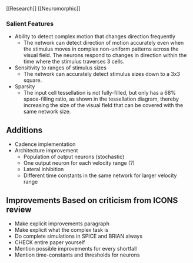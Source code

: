 [[Research]] [[Neuromorphic]] 
### Salient Features
- Ability to detect complex motion that changes direction frequently
	- The network can detect direction of motion accurately even when the stimulus moves in complex non-uniform patterns across the visual field. The neurons respond to changes in direction within the time where the stimulus traverses 3 cells.
- Sensitivity to ranges of stimulus sizes
	- The network can accurately detect stimulus sizes down to a 3x3 square.
- Sparsity
	- The input cell tessellation is not fully-filled, but only has a 68% space-filling ratio, as shown in the tessellation diagram, thereby increasing the size of the visual field that can be covered with the same network size.

## Additions
- Cadence implementation
- Architecture improvement
	- Population of output neurons (stochastic)
	- One output neuron for each velocity range (?)
	- Lateral inhibition 
	- Different time constants in the same network for larger velocity range

## Improvements Based on criticism from ICONS review
- Make explicit improvements paragraph
- Make explicit what the complex task is
- Do complete simulations in SPICE and BRIAN always
- CHECK entire paper yourself
- Mention possible improvements for every shortfall
- Mention time-constants and thresholds for neurons



